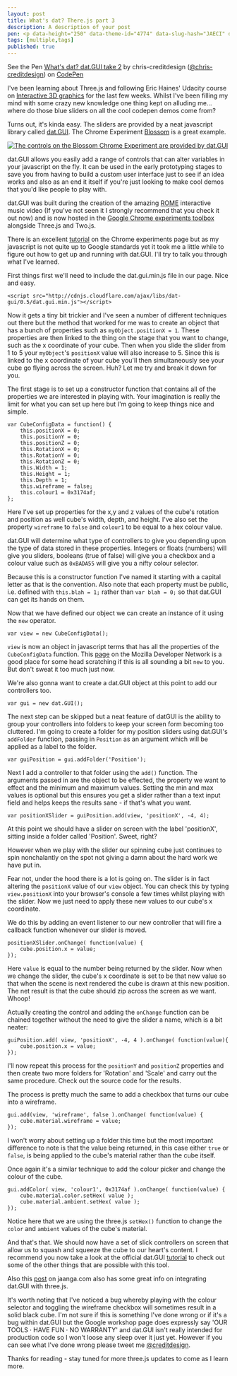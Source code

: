 ```yaml
---
layout: post
title: What's dat? There.js part 3
description: A description of your post
pen: <p data-height="250" data-theme-id="4774" data-slug-hash="JAECI" data-user="chris-creditdesign" data-default-tab="result" class='codepen'>See the Pen <a href='http://codepen.io/chris-creditdesign/pen/JAECI'>What's dat? dat.GUI take 2</a> by chris-creditdesign (<a href='http://codepen.io/chris-creditdesign'>@chris-creditdesign</a>) on <a href='http://codepen.io'>CodePen</a></p>
tags: [multiple,tags]
published: true
---
```


<p data-height="371" data-theme-id="4773" data-slug-hash="JAECI" data-user="chris-creditdesign" data-default-tab="result" class='codepen'>See the Pen <a href='http://codepen.io/chris-creditdesign/pen/JAECI'>What's dat? dat.GUI take 2</a> by chris-creditdesign (<a href='http://codepen.io/chris-creditdesign'>@chris-creditdesign</a>) on <a href='http://codepen.io'>CodePen</a></p>

I've been learning about Three.js and following Eric Haines' Udacity course on [Interactive 3D graphics](https://www.udacity.com/course/cs291) for the last few weeks. Whilst I've been filling my mind with some crazy new knowledge one thing kept on alluding me... where do those blue sliders on all the cool codepen demos come from?

Turns out, it's kinda easy. The sliders are provided by a neat javascript library called [dat.GUI](http://workshop.chromeexperiments.com/examples/gui/#1--Basic-Usage). The Chrome Experiment [Blossom](http://www.bongiovi.tw/experiments/webgl/blossom/) is a great example.

<a href="http://www.bongiovi.tw/experiments/webgl/blossom/" target="_blank"><img alt="The controls on the  Blossom Chrome Experiment are provided by dat.GUI" src="{{ site.baseurl }}images/posts/whats-dat/Screen-Shot-2013-08-16-at-20.49.10-800x405.png" /></a>

dat.GUI allows you easily add a range of controls that can alter variables in your javascript on the fly. It can be used in the early prototyping stages to save you from having to build a custom user interface just to see if an idea works and also as an end it itself if you're just looking to make cool demos that you'd like people to play with.

dat.GUI was built during the creation of the amazing [ROME](http://www.ro.me/) interactive music video (If you've not seen it I strongly recommend that you check it out now) and is now hosted in the [Google Chrome experiments toolbox](http://workshop.chromeexperiments.com/) alongside Three.js and Two.js.

There is an excellent [tutorial](http://workshop.chromeexperiments.com/examples/gui/#1--Basic-Usage) on the Chrome experiments page but as my javascript is not quite up to Google standards yet it took me a little while to figure out how to get up and running with dat.GUI. I'll try to talk you through what I've learned.

First things first we'll need to include the dat.gui.min.js file in our page. Nice and easy.
	
	<script src="http://cdnjs.cloudflare.com/ajax/libs/dat-gui/0.5/dat.gui.min.js"></script>

Now it gets a tiny bit trickier and I've seen a number of different techniques out there but the method that worked for me was to create an object that has a bunch of properties such as `myObject.positionX = 1`. These properties are then linked to the thing on the stage that you want to change, such as the x coordinate of your cube. Then when you slide the slider from 1 to 5 your `myObject`'s `positionX` value will also increase to 5. Since this is linked to the x coordinate of your cube you'll then simultaneously see your cube go flying across the screen. Huh? Let me try and break it down for you.

The first stage is to set up a constructor function that contains all of the properties we are interested in playing with. Your imagination is really the limit for what you can set up here but I'm going to keep things nice and simple.

	var CubeConfigData = function() {
		this.positionX = 0;
		this.positionY = 0;
		this.positionZ = 0;
		this.RotationX = 0;
		this.RotationY = 0;
		this.RotationZ = 0;
		this.Width = 1;
		this.Height = 1;
		this.Depth = 1;
		this.wireframe = false;
		this.colour1 = 0x3174af;
	};

Here I've set up properties for the x,y and z values of the cube's rotation and position as well cube's width, depth, and height. I've also set the property `wireframe` to `false` and `colour1` to be equal to a hex colour value.

dat.GUI will determine what type of controllers to give you depending upon the type of data stored in these properties. Integers or floats (numbers) will give you sliders, booleans (true of false) will give you a checkbox and a colour value such as `0xBADA55` will give you a nifty colour selector.

Because this is a constructor function I've named it starting with a capital letter as that is the convention. Also note that each property must be public, i.e. defined with `this.blah = 1;` rather than `var blah = 0;` so that dat.GUI can get its hands on them.

Now that we have defined our object we can create an instance of it using the `new` operator.

	var view = new CubeConfigData();

`view` is now an object in javascript terms that has all the properties of the `CubeConfigData` function. This [page](https://developer.mozilla.org/en-US/docs/Web/JavaScript/Reference/Operators/new) on the Mozilla Developer Network is a good place for some head scratching if this is all sounding a bit `new` to you. But don't sweat it too much just now.

We're also gonna want to create a dat.GUI object at this point to add our controllers too.

	var gui = new dat.GUI();

The next step can be skipped but a neat feature of datGUI is the ability to group your controllers into folders to keep your screen form becoming too cluttered. I'm going to create a folder for my position sliders using dat.GUI's `addFolder` function, passing in `Position` as an argument which will be applied as a label to the folder.

	var guiPosition = gui.addFolder('Position');

Next I add a controller to that folder using the `add()` function. The arguments passed in are the object to be effected, the property we want to effect and the minimum and maximum values. Setting the min and max values is optional but this ensures you get a slider rather than a text input field and helps keeps the results sane - if that's what you want.

	var positionXSlider = guiPosition.add(view, 'positionX', -4, 4);

At this point we should have a slider on screen with the label 'positionX', sitting inside a folder called 'Position'. Sweet, right?

However when we play with the slider our spinning cube just continues to spin nonchalantly on the spot not giving a damn about the hard work we have put in.

Fear not, under the hood there is a lot is going on. The slider is in fact altering the `positionX` value of our `view` object. You can check this by typing `view.positionX` into your browser's console a few times whilst playing with the slider. Now we just need to apply these new values to our cube's x coordinate.

We do this by adding an event listener to our new controller that will fire a callback function whenever our slider is moved.

	positionXSlider.onChange( function(value) {
		cube.position.x = value;
	});

Here `value` is equal to the number being returned by the slider. Now when we change the slider, the cube's x coordinate is set to be that new value so that when the scene is next rendered the cube is drawn at this new position. The net result is that the cube should zip across the screen as we want. Whoop!

Actually creating the control and adding the `onChange` function can be chained together without the need to give the slider a name, which is a bit neater:

	guiPosition.add( view, 'positionX', -4, 4 ).onChange( function(value){
		cube.position.x = value;
	});

I'll now repeat this process for the `positionY` and `positionZ` properties and then create two more folders for 'Rotation' and 'Scale' and carry out the same procedure. Check out the source code for the results.

The process is pretty much the same to add a checkbox that turns our cube into a wireframe.

	gui.add(view, 'wireframe', false ).onChange( function(value) {
		cube.material.wireframe = value;
	});

I won't worry about setting up a folder this time but the most important difference to note is that the value being returned, in this case either `true` or `false`, is being applied to the cube's material rather than the cube itself.

Once again it's a similar technique to add the colour picker and change the colour of the cube.

	gui.addColor( view, 'colour1', 0x3174af ).onChange( function(value) {
		cube.material.color.setHex( value ); 
		cube.material.ambient.setHex( value ); 
	});

Notice here that we are using the three.js `setHex()` function to change the `color` and `ambient` values of the cube's material.

And that's that. We should now have a set of slick controllers on screen that allow us to squash and squeeze the cube to our heart's content. I recommend you now take a look at the official dat.GUI [tutorial](http://workshop.chromeexperiments.com/examples/gui/#1--Basic-Usage) to check out some of the other things that are possible with this tool.

Also this [post](http://www.jaanga.com/2012/10/using-threejs-with-datgui-user.html) on jaanga.com also has some great info on integrating dat.GUI with three.js.

It's worth noting that I've noticed a bug whereby playing with the colour selector and toggling the wireframe checkbox will sometimes result in a solid black cube. I'm not sure if this is something I've done wrong or if it's a bug within dat.GUI but the Google workshop page does expressly say 'OUR TOOLS · HAVE FUN · NO WARRANTY' and dat.GUI isn't really intended for production code so I won't loose any sleep over it just yet. However if you can see what I've done wrong please tweet me [@creditdesign](https://twitter.com/creditdesign).

Thanks for reading - stay tuned for more three.js updates to come as I learn more.